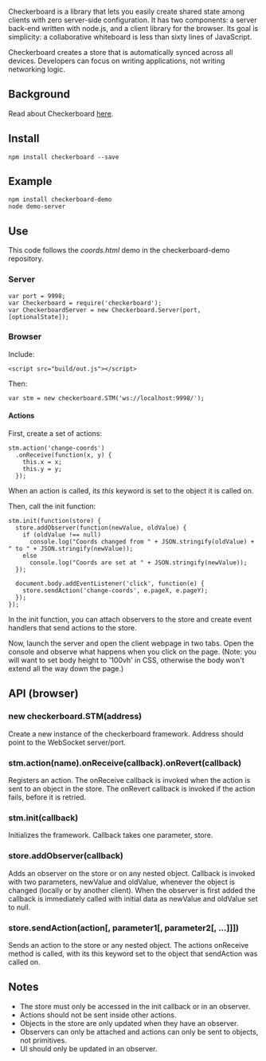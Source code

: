 Checkerboard is a library that lets you easily create shared state among clients with zero server-side configuration. It has two components: a server back-end written with node.js, and a client library for the browser. Its goal is simplicity: a collaborative whiteboard is less than sixty lines of JavaScript.

Checkerboard creates a store that is automatically synced across all devices. Developers can focus on writing applications, not writing networking logic.

## Background

Read about Checkerboard [here](https://medium.com/@gregoryfabry/writing-a-collaborative-whiteboard-in-70-lines-of-javascript-part-one-b146d3bffb5e).

## Install

    npm install checkerboard --save

## Example

    npm install checkerboard-demo
    node demo-server

## Use

This code follows the *coords.html* demo in the checkerboard-demo repository.

### Server

    var port = 9998;
    var Checkerboard = require('checkerboard');
    var CheckerboardServer = new Checkerboard.Server(port, [optionalState]);

### Browser

Include:

    <script src="build/out.js"></script>

Then:

    var stm = new checkerboard.STM('ws://localhost:9998/');

#### Actions

First, create a set of actions:

    stm.action('change-coords')
      .onReceive(function(x, y) {
        this.x = x;
        this.y = y;
      });
      
When an action is called, its *this* keyword is set to the object it is called on.

Then, call the init function:

    stm.init(function(store) {
      store.addObserver(function(newValue, oldValue) {
        if (oldValue !== null)
          console.log("Coords changed from " + JSON.stringify(oldValue) + " to " + JSON.stringify(newValue));
        else
          console.log("Coords are set at " + JSON.stringify(newValue));
      });
      
      document.body.addEventListener('click', function(e) {
        store.sendAction('change-coords', e.pageX, e.pageY);
      });
    });
    
In the init function, you can attach observers to the store and create event handlers that send actions to the store.

Now, launch the server and open the client webpage in two tabs. Open the console and observe what happens when you click on the page. (Note: you will want to set body height to '100vh' in CSS, otherwise the body won't extend all the way down the page.)

## API (browser)

### new checkerboard.STM(address)

Create a new instance of the checkerboard framework. Address should point to the WebSocket server/port.

### stm.action(name).onReceive(callback).onRevert(callback)

Registers an action. The onReceive callback is invoked when the action is sent to an object in the store. The onRevert callback is invoked if the action fails, before it is retried.

### stm.init(callback)

Initializes the framework. Callback takes one parameter, store.

### store.addObserver(callback)

Adds an observer on the store or on any nested object. Callback is invoked with two parameters, newValue and oldValue, whenever the object is changed (locally or by another client). When the observer is first added the callback is immediately called with initial data as newValue and oldValue set to null.

### store.sendAction(action[, parameter1[, parameter2[, ...]]])

Sends an action to the store or any nested object. The actions onReceive method is called, with its this keyword set to the object that sendAction was called on.

## Notes

- The store must only be accessed in the init callback or in an observer.  
- Actions should not be sent inside other actions.  
- Objects in the store are only updated when they have an observer.  
- Observers can only be attached and actions can only be sent to objects, not primitives.  
- UI should only be updated in an observer.